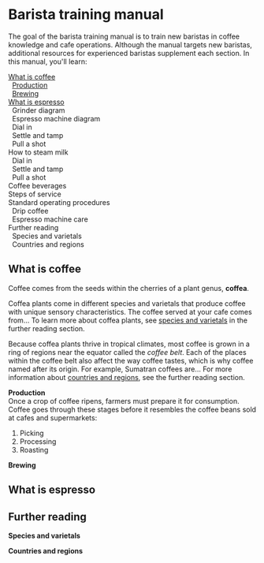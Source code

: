 # Barista training manual  
The goal of the barista training manual is to train new baristas in coffee knowledge and cafe operations. Although the manual targets new baristas, additional resources for experienced baristas supplement each section. In this manual, you'll learn: 

[What is coffee](#what-is-coffee)<br>           <!--Use HTML to format collapsable table of contents-->
&nbsp; <a href="#production">Production</a><br>
&nbsp; <a href="#brewing">Brewing</a><br>
[What is espresso](#what-is-espresso)<br> 
&nbsp; Grinder diagram<br>
&nbsp; Espresso machine diagram<br>
&nbsp; Dial in<br>
&nbsp; Settle and tamp<br>
&nbsp; Pull a shot<br>
How to steam milk<br>
&nbsp; Dial in<br>
&nbsp; Settle and tamp<br>
&nbsp; Pull a shot<br>
Coffee beverages<br> 
Steps of service<br>
Standard operating procedures<br> 
&nbsp; Drip coffee<br>
&nbsp; Espresso machine care<br>
Further reading<br>
&nbsp; Species and varietals<br> 
&nbsp; Countries and regions<br>

## What is coffee 
Coffee comes from the seeds within the cherries of a plant genus, **coffea**.

<!--Add isolated image titled "Diagram of coffee plant anatomy" here-->

Coffea plants come in different species and varietals that produce coffee with unique sensory characteristics. The coffee served at your cafe comes from... To learn more about coffea plants, see <a href="#species-and-varietals">species and varietals</a> in the further reading section.  

Because coffea plants thrive in tropical climates, most coffee is grown in a ring of regions near the equator called the *coffee belt*. Each of the places within the coffee belt also affect the way coffee tastes, which is why coffee named after its origin. For example, Sumatran coffees are... For more information about <a href="#countries-and-regions">countries and regions</a>, see the further reading section. 

<!--Add isolated image titled "The coffee belt" here--> 

<a name="production">**Production**</a><br>
Once a crop of coffee ripens, farmers must prepare it for consumption. Coffee goes through these stages before it resembles the coffee beans sold at cafes and supermarkets: 

1. Picking 
2. Processing 
3. Roasting 

<a name="brewing">**Brewing**</a><br>

<!--Consider either a) moving further reading commments to section here or b)adding brewing section to "What is coffee" heading--> 

## What is espresso  

## Further reading 
<a name="species-and-varietals">**Species and varietals**</a>

<a name="countries-and-regions">**Countries and regions**</a> 

